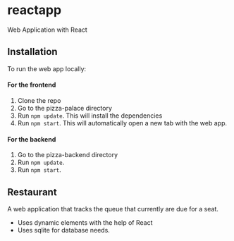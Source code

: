 # reactapp

Web Application with React

## Installation

To run the web app locally:

#### For the frontend
1. Clone the repo
2. Go to the pizza-palace directory
3. Run `npm update`. This will install the dependencies
4. Run `npm start`. This will automatically open a new tab with the web app.

#### For the backend
1. Go to the pizza-backend directory
2. Run `npm update`.
3. Run `npm start`.

## Restaurant

A web application that tracks the queue that currently are due for a seat.

- Uses dynamic elements with the help of React
- Uses sqlite for database needs.
